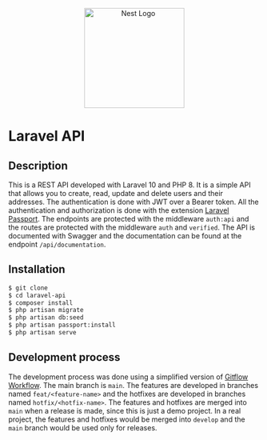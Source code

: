 <p align="center">
<a href="http://sabresoftware.com.br/" target="blank"><img src="https://user-images.githubusercontent.com/16593463/209469380-8124ba8d-79bf-419a-a157-79d2f6678621.png" width="200" alt="Nest Logo" /></a>
</p>

# Laravel API

## Description

This is a REST API developed with Laravel 10 and PHP 8. It is a simple API that allows you to create, read, update and delete users and their addresses. The authentication is done with JWT over a Bearer token. All the authentication and authorization is done with the extension [Laravel Passport](https://laravel.com/docs/8.x/passport). The endpoints are protected with the middleware `auth:api` and the routes are protected with the middleware `auth` and `verified`. The API is documented with Swagger and the documentation can be found at the endpoint `/api/documentation`.

## Installation

```bash
$ git clone
$ cd laravel-api
$ composer install
$ php artisan migrate
$ php artisan db:seed
$ php artisan passport:install
$ php artisan serve
```

## Development process

The development process was done using a simplified version of [Gitflow Workflow](https://www.atlassian.com/git/tutorials/comparing-workflows/gitflow-workflow). The main branch is `main`. The features are developed in branches named `feat/<feature-name>` and the hotfixes are developed in branches named `hotfix/<hotfix-name>`. The features and hotfixes are merged into `main` when a release is made, since this is just a demo project. In a real project, the features and hotfixes would be merged into `develop` and the `main` branch would be used only for releases.
